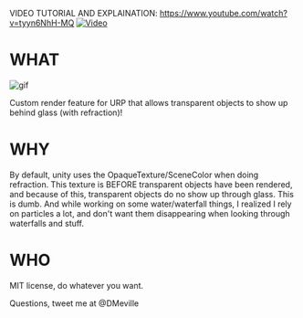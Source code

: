 VIDEO TUTORIAL AND EXPLAINATION: https://www.youtube.com/watch?v=tyyn6NhH-MQ
[![Video](https://img.youtube.com/vi/tyyn6NhH-MQ/0.jpg)](https://www.youtube.com/watch?v=tyyn6NhH-MQ)


# WHAT
![gif](https://github.com/DMeville/RefractedTransparentRenderPass/blob/main/Example.gif)

Custom render feature for URP that allows transparent objects to show up behind glass (with refraction)!

# WHY

By default, unity uses the OpaqueTexture/SceneColor when doing refraction.  This texture is BEFORE transparent objects have been rendered, and because of this, transparent objects do no show up through glass. This is dumb. And while working on some water/waterfall things, I realized I rely on particles a lot, and don't want them disappearing when looking through waterfalls and stuff.

# WHO

MIT license, do whatever you want.

Questions, tweet me at @DMeville

